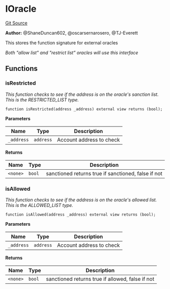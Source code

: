# IOracle
[Git Source](https://github.com/thrackle-io/tron/blob/c915f21b8dd526456aab7e2f9388d412d287d507/src/economic/ruleProcessor/IOracle.sol)

**Author:**
@ShaneDuncan602, @oscarsernarosero, @TJ-Everett

This stores the function signature for external oracles

*Both "allow list" and "restrict list" oracles will use this interface*


## Functions
### isRestricted

*This function checks to see if the address is on the oracle's sanction list. This is the RESTRICTED_LIST type.*


```solidity
function isRestricted(address _address) external view returns (bool);
```
**Parameters**

|Name|Type|Description|
|----|----|-----------|
|`_address`|`address`|Account address to check|

**Returns**

|Name|Type|Description|
|----|----|-----------|
|`<none>`|`bool`|sanctioned returns true if sanctioned, false if not|


### isAllowed

*This function checks to see if the address is on the oracle's allowed list. This is the ALLOWED_LIST type.*


```solidity
function isAllowed(address _address) external view returns (bool);
```
**Parameters**

|Name|Type|Description|
|----|----|-----------|
|`_address`|`address`|Account address to check|

**Returns**

|Name|Type|Description|
|----|----|-----------|
|`<none>`|`bool`|sanctioned returns true if allowed, false if not|


